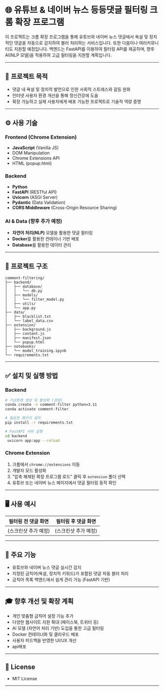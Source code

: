 # 🌐 유튜브 & 네이버 뉴스 등등댓글 필터링 크롬 확장 프로그램

이 프로젝트는 크롬 확장 프로그램을 통해 유튜브와 네이버 뉴스 댓글에서 욕설 및 정치적인 댓글을 자동으로 감지하여 블러 처리하는 서비스입니다. 또한 다음이나 여러커뮤니티도 지원할 예정입니다.
백엔드는 FastAPI를 이용하여 필터링 API를 제공하며, 향후 AI(NLP 모델)을 적용하여 고급 필터링을 지원할 계획입니다.

---

## 🎯 프로젝트 목적
- 댓글 내 욕설 및 정치적 발언으로 인한 사회적 스트레스와 갈등 완화
- 인터넷 사용자 환경 개선을 통해 정신건강에 도움
- 확장 가능하고 실제 사용자에게 배포 가능한 프로젝트로 기술적 역량 증명

---

## ⚙️ 사용 기술

### Frontend (Chrome Extension)
- **JavaScript** (Vanilla JS)
- DOM Manipulation
- Chrome Extensions API
- HTML (popup.html)

### Backend
- **Python**
- **FastAPI** (RESTful API)
- **Uvicorn** (ASGI Server)
- **Pydantic** (Data Validation)
- **CORS Middleware** (Cross-Origin Resource Sharing)

### AI & Data (향후 추가 예정)
- **자연어 처리(NLP)** 모델을 활용한 댓글 필터링
- **Docker**를 활용한 컨테이너 기반 배포
- **Database**를 활용한 데이터 관리

---

## 🚀 프로젝트 구조
```
comment-filtering/
├── backend/
│   ├── database/
│   │   └── db.py
│   ├── models/
│   │   └── filter_model.py
│   ├── utils/
│   └── app.py
├── data/
│   ├── blacklist.txt
│   └── label_data.csv
├── extension/
│   ├── background.js
│   ├── content.js
│   ├── manifest.json
│   └── popup.html
├── notebooks/
│   └── model_training.ipynb
└── requirements.txt
```

---

## ✅ 설치 및 실행 방법

### Backend

```bash
# 가상환경 생성 및 활성화 (권장)
conda create -n comment-filter python=3.11
conda activate comment-filter

# 필요한 패키지 설치
pip install -r requirements.txt

# FastAPI 서버 실행
cd backend
 uvicorn app:app --reload
```

### Chrome Extension

1. 크롬에서 `chrome://extensions` 이동
2. 개발자 모드 활성화
3. "압축 해제된 확장 프로그램 로드" 클릭 후 `extension` 폴더 선택
4. 유튜브 또는 네이버 뉴스 페이지에서 댓글 필터링 동작 확인

---

## 🖥️ 사용 예시

| 필터링 전 댓글 화면 | 필터링 후 댓글 화면 |
|-------------------|-------------------|
| (스크린샷 추가 예정) | (스크린샷 추가 예정) |

---

## 📌 주요 기능
- 유튜브와 네이버 뉴스 댓글 실시간 감지
- 지정된 금칙어(욕설, 정치적 키워드)가 포함된 댓글 자동 블러 처리
- 금칙어 목록 백엔드에서 쉽게 관리 가능 (FastAPI 기반)

---

## 🎓 향후 개선 및 확장 계획
- 개인 맞춤형 금칙어 설정 기능 추가
- 다양한 웹사이트 지원 확대 (페이스북, 트위터 등)
- AI 모델 (자연어 처리 기반) 도입을 통한 고급 필터링
- Docker 컨테이너화 및 클라우드 배포
- 사용자 피드백을 반영한 UI/UX 개선
- api배포
---

## 📄 License
- MIT License

---


